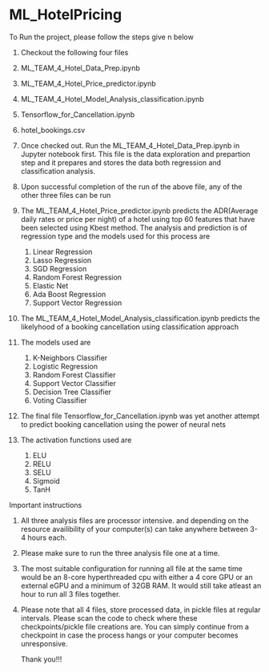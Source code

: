# ML_HotelPricing
To Run the project, please follow the steps give n below

1. Checkout the following four files
  1. ML_TEAM_4_Hotel_Data_Prep.ipynb
  2. ML_TEAM_4_Hotel_Price_predictor.ipynb
  3. ML_TEAM_4_Hotel_Model_Analysis_classification.ipynb
  4. Tensorflow_for_Cancellation.ipynb
  5. hotel_bookings.csv
  
2. Once checked out. Run the ML_TEAM_4_Hotel_Data_Prep.ipynb in Jupyter notebook first. This file is the data exploration and prepartion
   step and it prepares and stores the data both regression and classification analysis.
3. Upon successful completion of the run of the above file, any of the other three files can be run
4. The ML_TEAM_4_Hotel_Price_predictor.ipynb predicts the ADR(Average daily rates or price per night) of a hotel using top 60 features
    that have been selected using Kbest method. The analysis and prediction is of regression type and the models used for this process are
    1. Linear Regression
    2. Lasso Regression
    3. SGD Regression
    4. Random Forest Regression
    5. Elastic Net
    6. Ada Boost Regression
    7. Support Vector Regression 
 5. The ML_TEAM_4_Hotel_Model_Analysis_classification.ipynb predicts the likelyhood of a booking cancellation using classification approach
 6. The models used are
    1.  K-Neighbors Classifier
    2. Logistic Regression
    3. Random Forest Classifier
    4. Support Vector Classifier
    5. Decision Tree Classifier
    6. Voting Classifier
 7. The final file Tensorflow_for_Cancellation.ipynb was yet another attempt to predict booking cancellation 
    using the power of neural nets
 8. The activation functions used are
    1. ELU
    2. RELU
    3. SELU
    4. Sigmoid
    5. TanH
 
Important instructions
1. All three analysis files are processor intensive. 
   and depending on the resource availibility of your computer(s) can take anywhere between 3-4 hours each.
2. Please make sure to run the three analysis file one at a time.
3. The most suitable configuration for running all file at the same time would be an 8-core hyperthreaded cpu with either a 4 core GPU 
   or an external eGPU and a minimum of 32GB RAM. It would still take atleast an hour to run all 3 files together.
4. Please note that all 4 files, store processed data, in pickle files at regular intervals. Please scan the code to check 
   where these checkpoints/pickle file creations are. You can simply continue from a checkpoint in case the process hangs or 
   your computer becomes unresponsive.
   
   Thank you!!!



    
